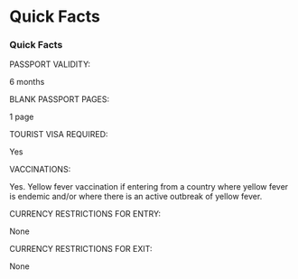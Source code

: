 # Quick Facts

### Quick Facts

PASSPORT VALIDITY:

6 months

BLANK PASSPORT PAGES:

1 page

TOURIST VISA REQUIRED:

Yes

VACCINATIONS:

Yes. Yellow fever vaccination if entering from a country where yellow fever is endemic and/or where there is an active outbreak of yellow fever.

CURRENCY RESTRICTIONS FOR ENTRY:

None

CURRENCY RESTRICTIONS FOR EXIT:

None